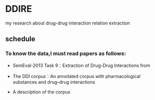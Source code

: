 # DDIRE
my research about drug-drug interaction relation extraction 

##  schedule 
### To know the data,I must read papers as follows:

 - SemEval-2013 Task 9：Extraction of Drug-Drug Interactions from

 - The DDI corpus：An annotated corpus with pharmacological substances and drug–drug interactions

 - A description of the corpus

